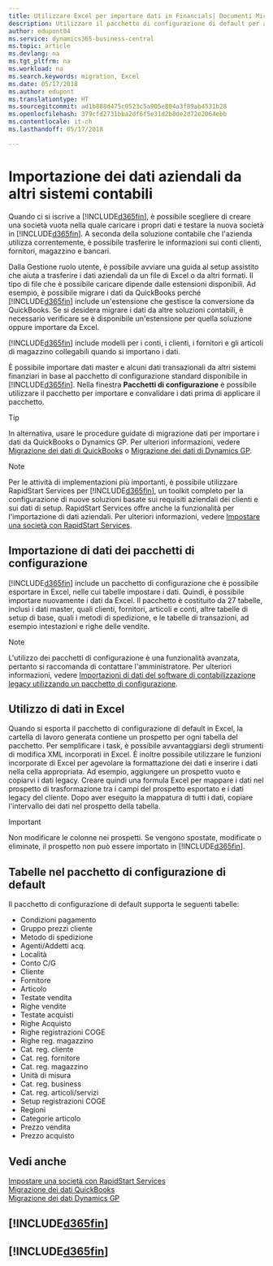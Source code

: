 ```yaml
---
title: Utilizzare Excel per importare dati in Financials| Documenti Microsoft
description: Utilizzare il pacchetto di configurazione di default per aggiungere i dati del cliente in Excel e importare nuovamente i dati in Business Central.
author: edupont04
ms.service: dynamics365-business-central
ms.topic: article
ms.devlang: na
ms.tgt_pltfrm: na
ms.workload: na
ms.search.keywords: migration, Excel
ms.date: 05/17/2018
ms.author: edupont
ms.translationtype: HT
ms.sourcegitcommit: ad1b888d475c0523c5a905e804a3f89ab4531b28
ms.openlocfilehash: 379cfd2731bba2df6f5e31d2b8de2d72e2064ebb
ms.contentlocale: it-ch
ms.lasthandoff: 05/17/2018

---
```

# <a name="importing-business-data-from-other-finance-systems"></a>Importazione dei dati aziendali da altri sistemi contabili
Quando ci si iscrive a [!INCLUDE[d365fin](includes/d365fin_md.md)], è possibile scegliere di creare una società vuota nella quale caricare i propri dati e testare la nuova società in [!INCLUDE[d365fin](includes/d365fin_md.md)]. A seconda della soluzione contabile che l'azienda utilizza correntemente, è possibile trasferire le informazioni sui conti clienti, fornitori, magazzino e bancari.  

Dalla Gestione ruolo utente, è possibile avviare una guida al setup assistito che aiuta a trasferire i dati aziendali da un file di Excel o da altri formati. Il tipo di file che è possibile caricare dipende dalle estensioni disponibili. Ad esempio, è possibile migrare i dati da QuickBooks perché [!INCLUDE[d365fin](includes/d365fin_md.md)] include un'estensione che gestisce la conversione da QuickBooks. Se si desidera migrare i dati da altre soluzioni contabili, è necessario verificare se è disponibile un'estensione per quella soluzione oppure importare da Excel.  

[!INCLUDE[d365fin](includes/d365fin_md.md)] include modelli per i conti, i clienti, i fornitori e gli articoli di magazzino collegabili quando si importano i dati.

È possibile importare dati master e alcuni dati transazionali da altri sistemi finanziari in base al pacchetto di configurazione standard disponibile in [!INCLUDE[d365fin](includes/d365fin_md.md)]. Nella finestra **Pacchetti di configurazione** è possibile utilizzare il pacchetto per importare e convalidare i dati prima di applicare il pacchetto.  

> [!TIP]  
> In alternativa, usare le procedure guidate di migrazione dati per importare i dati da QuickBooks o Dynamics GP. Per ulteriori informazioni, vedere [Migrazione dei dati di QuickBooks](ui-extensions-quickbooks-data-migration.md) o [Migrazione dei dati di Dynamics GP](ui-extensions-dynamicsgp-data-migration.md).

> [!NOTE]  
> Per le attività di implementazioni più importanti, è possibile utilizzare RapidStart Services per [!INCLUDE[d365fin](includes/d365fin_md.md)], un toolkit completo per la configurazione di nuove soluzioni basate sui requisiti aziendali dei clienti e sui dati di setup. RapidStart Services offre anche la funzionalità per l'importazione di dati aziendali. Per ulteriori informazioni, vedere [Impostare una società con RapidStart Services](admin-set-up-a-company-with-rapidstart.md).

## <a name="importing-data-from-configuration-packages"></a>Importazione di dati dei pacchetti di configurazione
[!INCLUDE[d365fin](includes/d365fin_md.md)] include un pacchetto di configurazione che è possibile esportare in Excel, nelle cui tabelle impostare i dati. Quindi, è possibile importare nuovamente i dati da Excel. Il pacchetto è costituito da 27 tabelle, inclusi i dati master, quali clienti, fornitori, articoli e conti, altre tabelle di setup di base, quali i metodi di spedizione, e le tabelle di transazioni, ad esempio intestazioni e righe delle vendite.  

> [!NOTE]  
>   L'utilizzo dei pacchetti di configurazione è una funzionalità avanzata, pertanto si raccomanda di contattare l'amministratore. Per ulteriori informazioni, vedere [Importazioni di dati del software di contabilizzazione legacy utilizzando un pacchetto di configurazione](across-import-data-configuration-packages.md).

## <a name="working-with-data-in-excel"></a>Utilizzo di dati in Excel
Quando si esporta il pacchetto di configurazione di default in Excel, la cartella di lavoro generata contiene un prospetto per ogni tabella del pacchetto. Per semplificare i task, è possibile avvantaggiarsi degli strumenti di modifica XML incorporati in Excel. È inoltre possibile utilizzare le funzioni incorporate di Excel per agevolare la formattazione dei dati e inserire i dati nella cella appropriata. Ad esempio, aggiungere un prospetto vuoto e copiarvi i dati legacy. Creare quindi una formula Excel per mappare i dati nel prospetto di trasformazione tra i campi del prospetto esportato e i dati legacy del cliente. Dopo aver eseguito la mappatura di tutti i dati, copiare l'intervallo dei dati nel prospetto della tabella.  

> [!IMPORTANT]  
>  Non modificare le colonne nei prospetti. Se vengono spostate, modificate o eliminate, il prospetto non può essere importato in [!INCLUDE[d365fin](includes/d365fin_md.md)].

## <a name="tables-in-the-default-configuration-package"></a>Tabelle nel pacchetto di configurazione di default
Il pacchetto di configurazione di default supporta le seguenti tabelle:

-   Condizioni pagamento
-   Gruppo prezzi cliente
-   Metodo di spedizione
-   Agenti/Addetti acq.
-   Località
-   Conto C/G
-   Cliente
-   Fornitore
-   Articolo
-   Testate vendita
-   Righe vendite
-   Testate acquisti
-   Righe Acquisto
-   Righe registrazioni COGE
-   Righe reg. magazzino
-   Cat. reg. cliente
-   Cat. reg. fornitore
-   Cat. reg. magazzino
-   Unità di misura
-   Cat. reg. business
-   Cat. reg. articoli/servizi
-   Setup registrazioni COGE
-   Regioni
-   Categorie articolo
-   Prezzo vendita
-   Prezzo acquisto

## <a name="see-also"></a>Vedi anche
[Impostare una società con RapidStart Services](admin-set-up-a-company-with-rapidstart.md)  
[Migrazione dei dati QuickBooks](ui-extensions-quickbooks-data-migration.md)  
[Migrazione dei dati Dynamics GP](ui-extensions-dynamicsgp-data-migration.md)  

## [!INCLUDE[d365fin](includes/free_trial_md.md)]  
## [!INCLUDE[d365fin](includes/training_link_md.md)]


